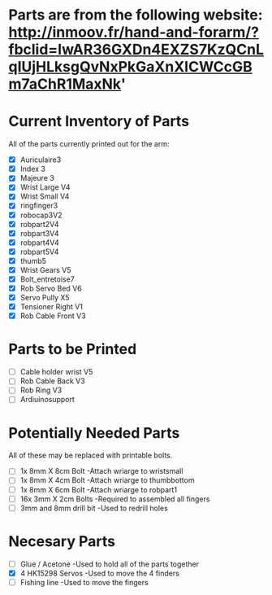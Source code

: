 # Parts are from the following website: http://inmoov.fr/hand-and-forarm/?fbclid=IwAR36GXDn4EXZS7KzQCnLqIUjHLksgQvNxPkGaXnXICWCcGBm7aChR1MaxNk'

# Current Inventory of Parts
All of the parts currently printed out for the arm:
- [x] Auriculaire3 
- [x] Index 3
- [x] Majeure 3
- [x] Wrist Large V4
- [x] Wrist Small V4
- [x] ringfinger3
- [x] robocap3V2
- [x] robpart2V4
- [x] robpart3V4
- [x] robpart4V4
- [x] robpart5V4
- [x] thumb5
- [x] Wrist Gears V5
- [x] Bolt_entretoise7
- [x] Rob Servo Bed V6
- [x] Servo Pully X5
- [x] Tensioner Right V1 
- [x] Rob Cable Front V3

# Parts to be Printed
- [ ] Cable holder wrist V5
- [ ] Rob Cable Back V3
- [ ] Rob Ring V3
- [ ] Ardiuinosupport 

# Potentially Needed Parts
All of these may be replaced with printable bolts.
- [ ] 1x 8mm X 8cm Bolt
    -Attach wriarge to wristsmall
- [ ] 1x 8mm X 4cm Bolt
    -Attach wriarge to thumbbottom
- [ ] 1x 8mm X 6cm Bolt
    -Attach wriarge to robpart1
- [ ] 16x 3mm X 2cm Bolts
    -Required to assembled all fingers
- [ ] 3mm and 8mm drill bit
    -Used to redrill holes

# Necesary Parts
- [ ] Glue / Acetone
    -Used to hold all of the parts together
- [x] 4 HK15298 Servos
    -Used to move the 4 finders
- [ ] Fishing line
    -Used to move the fingers
